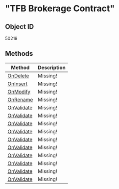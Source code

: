 # "TFB Brokerage Contract"

## Object ID
50219

## Methods
| Method | Description |
| --- | --- |
| [OnDelete](OnDelete.md) | Missing! | 
| [OnInsert](OnInsert.md) | Missing! | 
| [OnModify](OnModify.md) | Missing! | 
| [OnRename](OnRename.md) | Missing! | 
| [OnValidate](OnValidate1.md) | Missing! | 
| [OnValidate](OnValidate2.md) | Missing! | 
| [OnValidate](OnValidate3.md) | Missing! | 
| [OnValidate](OnValidate4.md) | Missing! | 
| [OnValidate](OnValidate5.md) | Missing! | 
| [OnValidate](OnValidate6.md) | Missing! | 
| [OnValidate](OnValidate7.md) | Missing! | 
| [OnValidate](OnValidate8.md) | Missing! | 
| [OnValidate](OnValidate9.md) | Missing! | 
| [OnValidate](OnValidate10.md) | Missing! | 
